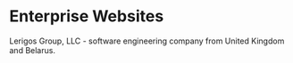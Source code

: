 # Enterprise Websites

Lerigos Group, LLC - software engineering company from United Kingdom and Belarus.
